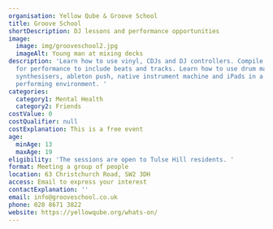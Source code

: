 ```yaml
---
organisation: Yellow Qube & Groove School
title: Groove School
shortDescription: DJ lessons and performance opportunities
image:
  image: img/grooveschool2.jpg
  imageAlt: Young man at mixing decks
description: 'Learn how to use vinyl, CDJs and DJ controllers. Compile playlists
  for performance to include beats and tracks. Learn how to use drum machines,
  synthesisers, ableton push, native instrument machine and iPads in a live
  performing environment. '
categories:
  category1: Mental Health
  category2: Friends
costValue: 0
costQualifier: null
costExplanation: This is a free event
age:
  minAge: 13
  maxAge: 19
eligibility: 'The sessions are open to Tulse Hill residents. '
format: Meeting a group of people
location: 63 Christchurch Road, SW2 3DH
access: Email to express your interest
contactExplanation: ''
email: info@grooveschool.co.uk
phone: 020 8671 3822
website: https://yellowqube.org/whats-on/
---
```


